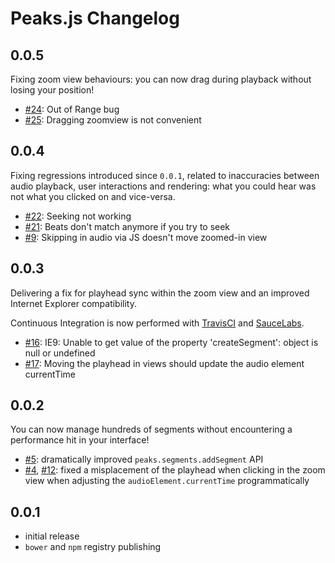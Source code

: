 # Peaks.js Changelog

## 0.0.5

Fixing zoom view behaviours: you can now drag during playback without losing your position!

- [#24](https://github.com/bbcrd/peaks.js/issue/24): Out of Range bug
- [#25](https://github.com/bbcrd/peaks.js/issue/25): Dragging zoomview is not convenient

## 0.0.4

Fixing regressions introduced since `0.0.1`, related to inaccuracies between audio playback, user interactions
and rendering: what you could hear was not what you clicked on and vice-versa.

- [#22](https://github.com/bbcrd/peaks.js/issue/22): Seeking not working
- [#21](https://github.com/bbcrd/peaks.js/issue/21): Beats don't match anymore if you try to seek
- [#9](https://github.com/bbcrd/peaks.js/issue/9): Skipping in audio via JS doesn't move zoomed-in view

## 0.0.3

Delivering a fix for playhead sync within the zoom view and an improved Internet Explorer compatibility.

Continuous Integration is now performed with [TravisCI](https://travis-ci.org/bbcrd/peaks.js) and [SauceLabs](http://saucelabs.com/).

- [#16](https://github.com/bbcrd/peaks.js/issue/16): IE9: Unable to get value of the property 'createSegment': object is null or undefined
- [#17](https://github.com/bbcrd/peaks.js/issue/17): Moving the playhead in views should update the audio element currentTime

## 0.0.2

You can now manage hundreds of segments without encountering a performance hit in your interface!

- [#5](https://github.com/bbcrd/peaks.js/issue/5): dramatically improved `peaks.segments.addSegment` API
- [#4](https://github.com/bbcrd/peaks.js/issue/4), [#12](https://github.com/bbcrd/peaks.js/issue/12): fixed a misplacement of the playhead when clicking in the zoom view when adjusting the `audioElement.currentTime` programmatically

## 0.0.1

- initial release
- `bower` and `npm` registry publishing